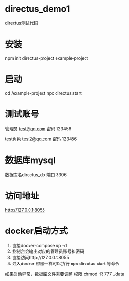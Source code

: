 # directus_demo1
directus测试代码

# 安装 
npm init directus-project example-project

# 启动
 cd /example-project
 npx directus start


# 测试账号
管理员
test@qq.com
密码
123456

test角色
test2@qq.com
密码
123456

# 数据库mysql
数据库名directus_db
端口 3306

# 访问地址
http://127.0.0.1:8055



# docker启动方式
1. 直接docker-compose up -d 
2. 控制台会输出对应的管理员账号和密码
3. 直接访问http://127.0.0.1:8055
4. 进入docker 容器一样可以执行 npx directus start 等命令

如果启动异常，数据库文件需要调整 权限 chmod -R 777 ./data